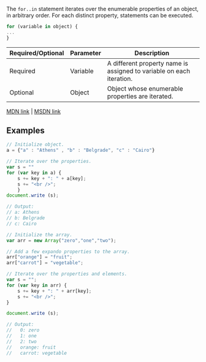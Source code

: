The `for..in` statement iterates over the enumerable properties of an object, in arbitrary order. For each distinct property, statements can be executed.

```js
for (variable in object) {
...
}
```

| Required/Optional | Parameter | Description                                                          |
|-------------------|-----------|----------------------------------------------------------------------|
| Required          | Variable  | A different property name is assigned to variable on each iteration. |
| Optional          | Object    | Object whose enumerable properties are iterated.                     |

[MDN link](https://developer.mozilla.org/en-US/docs/Web/JavaScript/Reference/Statements/for...in) | [MSDN link](https://msdn.microsoft.com/library/55wb2d34.aspx)

## Examples
```js
// Initialize object.
a = {"a" : "Athens" , "b" : "Belgrade", "c" : "Cairo"}

// Iterate over the properties.
var s = ""
for (var key in a) {
    s += key + ": " + a[key];
    s += "<br />";
    }
document.write (s);

// Output:
// a: Athens
// b: Belgrade
// c: Cairo
```

```js
// Initialize the array.
var arr = new Array("zero","one","two");

// Add a few expando properties to the array.
arr["orange"] = "fruit";
arr["carrot"] = "vegetable";

// Iterate over the properties and elements.
var s = "";
for (var key in arr) {
    s += key + ": " + arr[key];
    s += "<br />";
}

document.write (s);

// Output:
//   0: zero
//   1: one
//   2: two
//   orange: fruit
//   carrot: vegetable
```